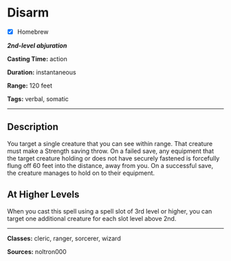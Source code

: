 # Disarm

- [x] Homebrew

***2nd-level abjuration***

**Casting Time:** action

**Duration:** instantaneous

**Range:** 120 feet

**Tags:** verbal, somatic

---

## Description
You target a single creature that you can see within range. That creature must make a Strength saving throw. On a failed save, any equipment that the target creature holding or does not have securely fastened is forcefully flung off 60 feet into the distance, away from you. On a successful save, the creature manages to hold on to their equipment.

## At Higher Levels
When you cast this spell using a spell slot of 3rd level or higher, you can target one additional creature for each slot level above 2nd.


---

**Classes:** cleric, ranger, sorcerer, wizard

**Sources:** noltron000
